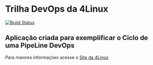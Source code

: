 # Trilha DevOps da 4Linux

<!-- Altere a Flag abaixo com sua URL do Travis -->
[![Build Status](https://travis-ci.com/fabinhogti/DevOpsLab-HelloWorld.svg?branch=master)](https://travis-ci.com/fabinhogti/DevOpsLab-HelloWorld)
## Aplicação criada para exemplificar o Ciclo de uma PipeLine DevOps


Para maiores informações acesse o [Site da 4Linux](https://www.4linux.com.br/cursos/devops)
